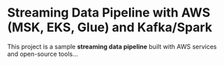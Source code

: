 
# Streaming Data Pipeline with AWS (MSK, EKS, Glue) and Kafka/Spark

This project is a sample **streaming data pipeline** built with AWS services and open-source tools...
<Include the full README content here>
